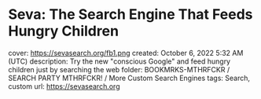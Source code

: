 # Seva: The Search Engine That Feeds Hungry Children

cover: https://sevasearch.org/fb1.png
created: October 6, 2022 5:32 AM (UTC)
description: Try the new "conscious Google" and feed hungry children just by searching the web
folder: BOOKMRKS-MTHRFCKR / SEARCH PARTY MTHRFCKR! / More Custom Search Engines
tags: Search, custom
url: https://sevasearch.org